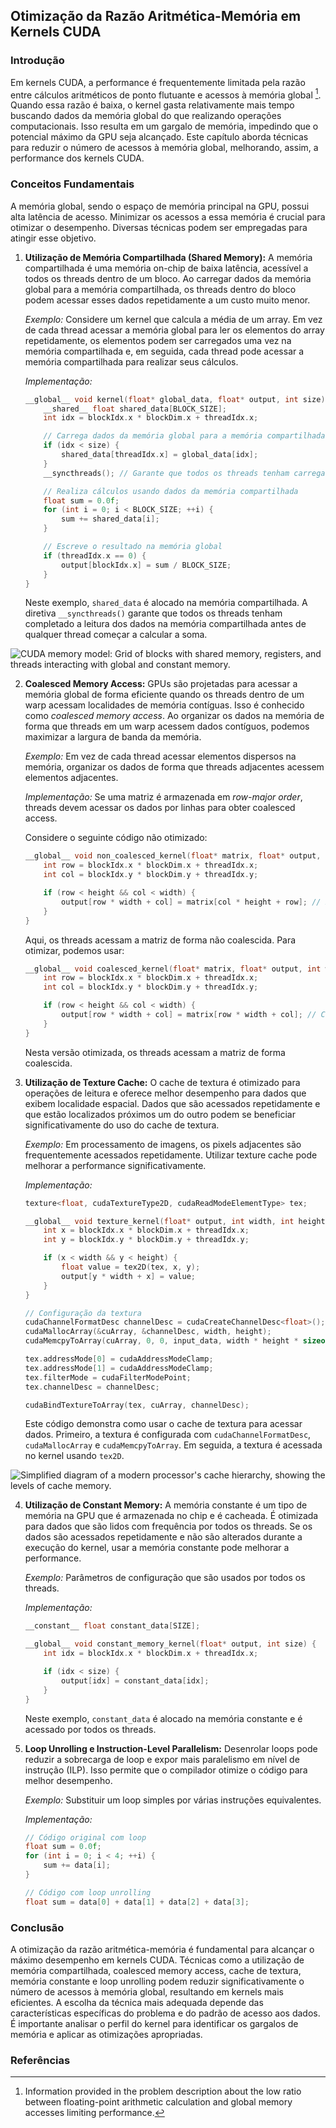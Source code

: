 ## Otimização da Razão Aritmética-Memória em Kernels CUDA

### Introdução
Em kernels CUDA, a performance é frequentemente limitada pela razão entre cálculos aritméticos de ponto flutuante e acessos à memória global [^6]. Quando essa razão é baixa, o kernel gasta relativamente mais tempo buscando dados da memória global do que realizando operações computacionais. Isso resulta em um gargalo de memória, impedindo que o potencial máximo da GPU seja alcançado. Este capítulo aborda técnicas para reduzir o número de acessos à memória global, melhorando, assim, a performance dos kernels CUDA.

### Conceitos Fundamentais

A memória global, sendo o espaço de memória principal na GPU, possui alta latência de acesso. Minimizar os acessos a essa memória é crucial para otimizar o desempenho. Diversas técnicas podem ser empregadas para atingir esse objetivo.

1.  **Utilização de Memória Compartilhada (Shared Memory):** A memória compartilhada é uma memória on-chip de baixa latência, acessível a todos os threads dentro de um bloco. Ao carregar dados da memória global para a memória compartilhada, os threads dentro do bloco podem acessar esses dados repetidamente a um custo muito menor.

    *Exemplo:* Considere um kernel que calcula a média de um array. Em vez de cada thread acessar a memória global para ler os elementos do array repetidamente, os elementos podem ser carregados uma vez na memória compartilhada e, em seguida, cada thread pode acessar a memória compartilhada para realizar seus cálculos.

    *Implementação:*
    ```c++
    __global__ void kernel(float* global_data, float* output, int size) {
        __shared__ float shared_data[BLOCK_SIZE];
        int idx = blockIdx.x * blockDim.x + threadIdx.x;

        // Carrega dados da memória global para a memória compartilhada
        if (idx < size) {
            shared_data[threadIdx.x] = global_data[idx];
        }
        __syncthreads(); // Garante que todos os threads tenham carregado os dados

        // Realiza cálculos usando dados da memória compartilhada
        float sum = 0.0f;
        for (int i = 0; i < BLOCK_SIZE; ++i) {
            sum += shared_data[i];
        }

        // Escreve o resultado na memória global
        if (threadIdx.x == 0) {
            output[blockIdx.x] = sum / BLOCK_SIZE;
        }
    }
    ```
    Neste exemplo, `shared_data` é alocado na memória compartilhada. A diretiva `__syncthreads()` garante que todos os threads tenham completado a leitura dos dados na memória compartilhada antes de qualquer thread começar a calcular a soma.



![CUDA memory model: Grid of blocks with shared memory, registers, and threads interacting with global and constant memory.](./../images/image10.jpg)

2.  **Coalesced Memory Access:** GPUs são projetadas para acessar a memória global de forma eficiente quando os threads dentro de um warp acessam localidades de memória contíguas. Isso é conhecido como *coalesced memory access*. Ao organizar os dados na memória de forma que threads em um warp acessem dados contíguos, podemos maximizar a largura de banda da memória.

    *Exemplo:* Em vez de cada thread acessar elementos dispersos na memória, organizar os dados de forma que threads adjacentes acessem elementos adjacentes.

    *Implementação:* Se uma matriz é armazenada em *row-major order*, threads devem acessar os dados por linhas para obter coalesced access.

    Considere o seguinte código não otimizado:
    ```c++
    __global__ void non_coalesced_kernel(float* matrix, float* output, int width, int height) {
        int row = blockIdx.x * blockDim.x + threadIdx.x;
        int col = blockIdx.y * blockDim.y + threadIdx.y;

        if (row < height && col < width) {
            output[row * width + col] = matrix[col * height + row]; // Non-coalesced access
        }
    }
    ```
    Aqui, os threads acessam a matriz de forma não coalescida. Para otimizar, podemos usar:
    ```c++
    __global__ void coalesced_kernel(float* matrix, float* output, int width, int height) {
        int row = blockIdx.x * blockDim.x + threadIdx.x;
        int col = blockIdx.y * blockDim.y + threadIdx.y;

        if (row < height && col < width) {
            output[row * width + col] = matrix[row * width + col]; // Coalesced access
        }
    }
    ```
    Nesta versão otimizada, os threads acessam a matriz de forma coalescida.

3.  **Utilização de Texture Cache:** O cache de textura é otimizado para operações de leitura e oferece melhor desempenho para dados que exibem localidade espacial. Dados que são acessados repetidamente e que estão localizados próximos um do outro podem se beneficiar significativamente do uso do cache de textura.

    *Exemplo:* Em processamento de imagens, os pixels adjacentes são frequentemente acessados repetidamente. Utilizar texture cache pode melhorar a performance significativamente.

    *Implementação:*
    ```c++
    texture<float, cudaTextureType2D, cudaReadModeElementType> tex;

    __global__ void texture_kernel(float* output, int width, int height) {
        int x = blockIdx.x * blockDim.x + threadIdx.x;
        int y = blockIdx.y * blockDim.y + threadIdx.y;

        if (x < width && y < height) {
            float value = tex2D(tex, x, y);
            output[y * width + x] = value;
        }
    }

    // Configuração da textura
    cudaChannelFormatDesc channelDesc = cudaCreateChannelDesc<float>();
    cudaMallocArray(&cuArray, &channelDesc, width, height);
    cudaMemcpyToArray(cuArray, 0, 0, input_data, width * height * sizeof(float), cudaMemcpyHostToDevice);

    tex.addressMode[0] = cudaAddressModeClamp;
    tex.addressMode[1] = cudaAddressModeClamp;
    tex.filterMode = cudaFilterModePoint;
    tex.channelDesc = channelDesc;

    cudaBindTextureToArray(tex, cuArray, channelDesc);
    ```
    Este código demonstra como usar o cache de textura para acessar dados. Primeiro, a textura é configurada com `cudaChannelFormatDesc`, `cudaMallocArray` e `cudaMemcpyToArray`. Em seguida, a textura é acessada no kernel usando `tex2D`.



![Simplified diagram of a modern processor's cache hierarchy, showing the levels of cache memory.](./../images/image5.jpg)

4.  **Utilização de Constant Memory:** A memória constante é um tipo de memória na GPU que é armazenada no chip e é cacheada. É otimizada para dados que são lidos com frequência por todos os threads. Se os dados são acessados repetidamente e não são alterados durante a execução do kernel, usar a memória constante pode melhorar a performance.

    *Exemplo:* Parâmetros de configuração que são usados por todos os threads.

    *Implementação:*
    ```c++
    __constant__ float constant_data[SIZE];

    __global__ void constant_memory_kernel(float* output, int size) {
        int idx = blockIdx.x * blockDim.x + threadIdx.x;

        if (idx < size) {
            output[idx] = constant_data[idx];
        }
    }
    ```
    Neste exemplo, `constant_data` é alocado na memória constante e é acessado por todos os threads.

5.  **Loop Unrolling e Instruction-Level Parallelism:** Desenrolar loops pode reduzir a sobrecarga de loop e expor mais paralelismo em nível de instrução (ILP). Isso permite que o compilador otimize o código para melhor desempenho.

    *Exemplo:* Substituir um loop simples por várias instruções equivalentes.

    *Implementação:*
    ```c++
    // Código original com loop
    float sum = 0.0f;
    for (int i = 0; i < 4; ++i) {
        sum += data[i];
    }

    // Código com loop unrolling
    float sum = data[0] + data[1] + data[2] + data[3];
    ```

### Conclusão

A otimização da razão aritmética-memória é fundamental para alcançar o máximo desempenho em kernels CUDA. Técnicas como a utilização de memória compartilhada, coalesced memory access, cache de textura, memória constante e loop unrolling podem reduzir significativamente o número de acessos à memória global, resultando em kernels mais eficientes. A escolha da técnica mais adequada depende das características específicas do problema e do padrão de acesso aos dados. É importante analisar o perfil do kernel para identificar os gargalos de memória e aplicar as otimizações apropriadas.

### Referências
[^6]: Information provided in the problem description about the low ratio between floating-point arithmetic calculation and global memory accesses limiting performance.
<!-- END -->